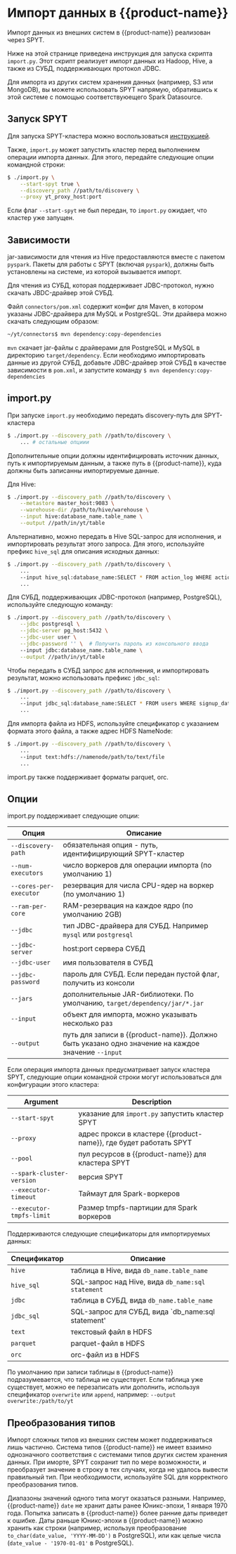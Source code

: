 # Импорт данных в {{product-name}}

Импорт данных из внешних систем в {{product-name}} реализован через SPYT.

Ниже на этой странице приведена инструкция для запуска скрипта `import.py`. Этот скрипт реализует импорт данных из Hadoop, Hive, а также из СУБД, поддерживающих протокол JDBC.

Для импорта из других систем хранения данных (например, S3 или MongoDB), вы можете использовать SPYT напрямую, обратившись к этой системе с помощью соответствуюещего Spark Datasource.

## Запуск SPYT

Для запуска SPYT-кластера можно воспользоваться [инструкцией](./data-processing/spyt/launch.md).

Также, `import.py` может запустить кластер перед выполнением операции импорта данных. Для этого, передайте следующие опции командной строки:

```bash
$ ./import.py \
    --start-spyt true \
    --discovery_path //path/to/discovery \
    --proxy yt_proxy_host:port
```

Если флаг `--start-spyt` не был передан, то `import.py` ожидает, что кластер уже запущен.

## Зависимости

jar-зависимости для чтения из Hive предоставляются вместе с пакетом `pyspark`. Пакеты для работы с SPYT (включая `pyspark`), должны быть установлены на системе, из которой вызывается импорт.

Для чтения из СУБД, которая поддерживает JDBC-протокол, нужно скачать JBDC-драйвер этой СУБД.

Файл `connectors/pom.xml` содержит конфиг для Maven, в котором указаны JDBC-драйвера для MySQL и PostgreSQL. Эти драйвера можно скачать следующим образом:

```bash
~/yt/connectors$ mvn dependency:copy-dependencies
```

`mvn` скачает jar-файлы с драйверами для PostgreSQL и MySQL в директорию `target/dependency`.
Если необходимо импортировать данные из другой СУБД, добавьте JDBC-драйвер этой СУБД в качестве зависимости в `pom.xml`, и запустите команду `$ mvn dependency:copy-dependencies`

## import.py

При запуске `import.py` необходимо передать discovery-путь для SPYT-кластера
```bash
$ ./import.py --discovery_path //path/to/discovery \
    ... # остальные опциии
```

Дополнительные опции должны идентифицировать источник данных, путь к импортируемым данным, а также путь в {{product-name}}, куда должны быть записанны импортируемые данные.

Для Hive:

```bash
$ ./import.py --discovery_path //path/to/discovery \
    --metastore master_host:9083 \
    --warehouse-dir /path/to/hive/warehouse \
    --input hive:database_name.table_name \
    --output //path/in/yt/table
```

Альтернативно, можно передать в Hive SQL-запрос для исполнения, и импортировать результат этого запроса.
Для этого, используйте префикс `hive_sql` для описания исходных данных:

```bash
$ ./import.py --discovery_path //path/to/discovery \
    ...
    --input hive_sql:database_name:SELECT * FROM action_log WHERE action_date > '2023-01-01' \
    ...
```

Для СУБД, поддерживающих JDBC-протокол (например, PostgreSQL), используйте следующую команду:

```bash
$ ./import.py --discovery_path //path/to/discovery \
    --jdbc postgresql \
    --jdbc-server pg_host:5432 \
    --jdbc-user user \
    --jdbc-password '' \  # Получить пароль из консольного ввода
    --input jdbc:database_name.table_name \
    --output //path/in/yt/table
```

Чтобы передать в СУБД запрос для исполнения, и импортировать результат,
можно использовать префикс `jdbc_sql`:

```bash
$ ./import.py --discovery_path //path/to/discovery \
    ...
    --input jdbc_sql:database_name:SELECT * FROM users WHERE signup_date > '2023-01-01' \
    ...
```

Для импорта файла из HDFS, используйте спецификатор с указанием формата этого файла, а также
адрес HDFS NameNode:

```bash
$ ./import.py --discovery_path //path/to/discovery \
    ...
    --input text:hdfs://namenode/path/to/text/file
    ...
```

import.py также поддерживает форматы parquet, orc.

## Опции

import.py поддерживает следующие опции:

| **Опция** | Описание |
| ----------| --------- |
| `--discovery-path` | обязательная опция - путь, идентифицирующий SPYT-кластер |
| `--num-executors` | число воркеров для операции импорта (по умолчанию 1) |
| `--cores-per-executor` | резервация для числа CPU-ядер на воркер (по умолчанию 1) |
| `--ram-per-core` | RAM-резервация на каждое ядро (по умолчанию 2GB) |
| `--jdbc` | тип JDBC-драйвера для СУБД. Например `mysql` или `postgresql` |
| `--jdbc-server` | host:port сервера СУБД |
| `--jdbc-user` | имя пользователя в СУБД |
| `--jdbc-password` | пароль для СУБД. Если передан пустой флаг, получить из консоли |
| `--jars` | дополнительные JAR-библиотеки. По умолчанию, `target/dependency/jar/*.jar` |
| `--input` | объект для импорта, можно указывать несколько раз |
| `--output` | путь для записи в {{product-name}}. Должно быть указано одно значение на каждое значение `--input` |

Если операция импорта данных предусматривает запуск кластера SPYT, следующие опции командной строки могут использоваться для конфигурации этого кластера:

| **Argument** | Description |
| ----------| --------- |
| `--start-spyt` | указание для `import.py` запустить кластер SPYT |
| `--proxy` | адрес прокси в кластере {{product-name}}, где будет работать SPYT |
| `--pool` | пул ресурсов в {{product-name}} для кластера SPYT |
| `--spark-cluster-version` | версия SPYT |
| `--executor-timeout` | Таймаут для Spark-воркеров |
| `--executor-tmpfs-limit` | Размер tmpfs-партиции для Spark воркеров |


Поддерживаются следующие спецификаторы для импортируемых данных:

| **Спецификатор** | Описание |
| ----------| --------- |
| `hive` | таблица в Hive, вида `db_name.table_name` |
| `hive_sql` | SQL-запрос над Hive, вида `db_name:sql statement` |
| `jdbc` | таблица в СУБД, вида `db_name.table_name` |
| `jdbc_sql` | SQL-запрос для СУБД, вида `db_name:sql statement' |
| `text` | текстовый файл в HDFS |
| `parquet` | parquet-файл в HDFS |
| `orc` | orc-файл из в HDFS |

По умолчанию при записи таблицы в {{product-name}} подразумевается, что таблица не существует. Если
таблица уже существует, можно ее перезаписать или дополнить, используя спецификатор `overwrite` или
`append`, например: `--output overwrite:/path/to/yt`

## Преобразования типов

Импорт сложных типов из внешних систем может поддерживаться лишь частично. Система типов {{product-name}} не имеет взаимно однозначного соответствия с системами типов других систем хранения данных. При иморте, SPYT сохранит тип по мере возможности, и преобразует значение в строку в тех случаях, когда не удалось вывести правильный тип. При необходимости, используйте SQL для корректного преобразования типов. 

Диапазоны значений одного типа могут оказаться разными. Например, {{product-name}} `date` не хранит даты ранее Юникс-эпохи, 1 января 1970 года. Попытка записать в {{product-name}} более ранние даты приведет к ошибке. Даты раньше Юникс-эпохи в {{product-name}} можно хранить как строки (например, используя преобразование `to_char(date_value, 'YYYY-MM-DD')` в PostgreSQL), или как целые числа (`date_value - '1970-01-01'` в PostgreSQL).


